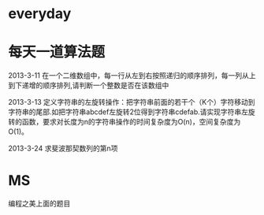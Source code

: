 everyday
========

每天一道算法题
==============
2013-3-11
在一个二维数组中，每一行从左到右按照递归的顺序排列，每一列从上到下递增的顺序排列,请判断一个整数是否在该数组中

2013-3-13
定义字符串的左旋转操作：把字符串前面的若干个（K个）字符移动到字符串的尾部.如把字符串abcdef左旋转2位得到字符串cdefab.请实现字符串左旋转的函数，要求对长度为n的字符串操作的时间复杂度为O(n)，空间复杂度为O(1)。

2013-3-24
求斐波那契数列的第n项

MS
=============
编程之美上面的题目
